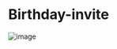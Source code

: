# Birthday-invite
![image](https://github.com/Albertovdc/Birthday-invite/assets/114888921/08a3c842-153b-44ac-a309-525153c0af76)
